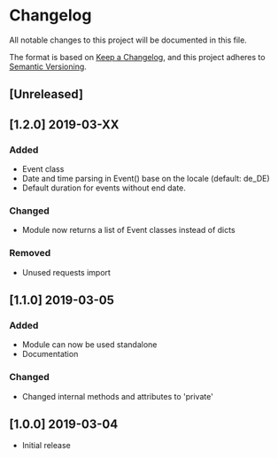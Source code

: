 # Changelog
All notable changes to this project will be documented in this file.

The format is based on [Keep a Changelog](https://keepachangelog.com/en/1.0.0/),
and this project adheres to [Semantic Versioning](https://semver.org/spec/v2.0.0.html).

## [Unreleased]

## [1.2.0] 2019-03-XX
### Added
- Event class
- Date and time parsing in Event() base on the locale (default: de_DE)
- Default duration for events without end date.

### Changed
- Module now returns a list of Event classes instead of dicts

### Removed
- Unused requests import

## [1.1.0] 2019-03-05
### Added
- Module can now be used standalone
- Documentation

### Changed
- Changed internal methods and attributes to 'private'

## [1.0.0] 2019-03-04
 - Initial release
